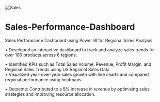 ![Sales](https://github.com/user-attachments/assets/c5720bfa-b6b2-460f-bcc3-6aeca5f52dee)


# Sales-Performance-Dashboard
Sales Performance Dashboard using Power BI for Regional Sales Analysis
<br>

• Developed an interactive dashboard to track and analyze sales trends for over 100 products across 6 regions.
<br>

• Identified KPIs such as Total Sales Volume, Revenue, Profit Margin, and Regional Sales Trends using US
Regional Sales Data
<br>
• Visualized year-over-year sales growth with line charts and compared regional performance using heatmaps.
<br>

• Outcome: Contributed to a 5% increase in revenue by optimizing sales strategies and improving resource
allocation.
